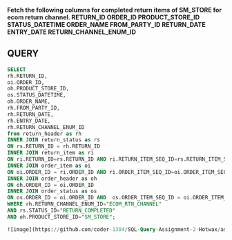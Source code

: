 <b>Fetch the following columns for completed return items of SM_STORE for ecom return channel.
RETURN_ID 
ORDER_ID
PRODUCT_STORE_ID 
STATUS_DATETIME
ORDER_NAME 
FROM_PARTY_ID 
RETURN_DATE 
ENTRY_DATE
RETURN_CHANNEL_ENUM_ID </b>

## QUERY

```sql
SELECT
rh.RETURN_ID,
oi.ORDER_ID,
oh.PRODUCT_STORE_ID,
os.STATUS_DATETIME,
oh.ORDER_NAME,
rh.FROM_PARTY_ID,
rh.RETURN_DATE,
rh.ENTRY_DATE,
rh.RETURN_CHANNEL_ENUM_ID
from return_header as rh
INNER JOIN return_status as rs
ON rs.RETURN_ID = rh.RETURN_ID
INNER JOIN return_item as ri
ON ri.RETURN_ID=rs.RETURN_ID AND ri.RETURN_ITEM_SEQ_ID=rs.RETURN_ITEM_SEQ_ID
INNER JOIN order_item as oi
ON oi.ORDER_ID = ri.ORDER_ID AND ri.ORDER_ITEM_SEQ_ID=oi.ORDER_ITEM_SEQ_ID
INNER JOIN order_header as oh
ON oh.ORDER_ID = oi.ORDER_ID
INNER JOIN order_status as os
ON os.ORDER_ID = oi.ORDER_ID AND  os.ORDER_ITEM_SEQ_ID = oi.ORDER_ITEM_SEQ_ID
WHERE rh.RETURN_CHANNEL_ENUM_ID="ECOM_RTN_CHANNEL"
AND rs.STATUS_ID="RETURN_COMPLETED"
AND oh.PRODUCT_STORE_ID="SM_STORE";

![image](https://github.com/coder-1304/SQL-Query-Assignment-2-Hotwax/assets/121802518/2e4124b6-a43e-4a9c-9dfb-20061e0e40b6)


